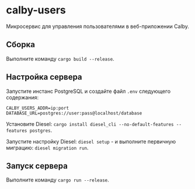 # calby-users

Микросервис для управления пользователями в веб-приложении Calby.

## Сборка

Выполните команду `cargo build --release`.

## Настройка сервера

Запустите инстанс PostgreSQL и создайте файл `.env` следующего содержания:

```env
CALBY_USERS_ADDR=ip:port
DATABASE_URL=postgres://user:pass@localhost/database
```

Установите Diesel: `cargo install diesel_cli --no-default-features --features postgres`.

Запустите настройку Diesel: `diesel setup` - и выполните первичную миграцию: `diesel migration run`.

## Запуск сервера

Выполните команду `cargo run --release`.

